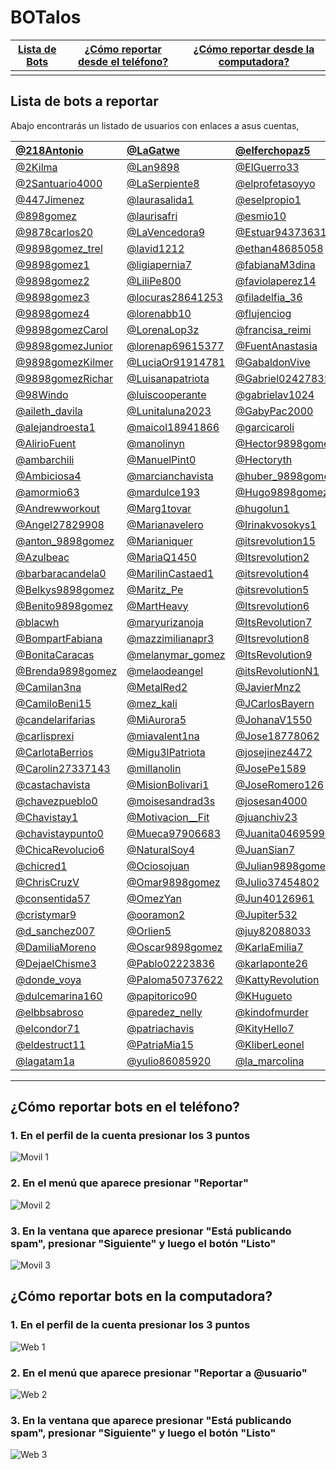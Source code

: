 # BOTalos

[Lista de Bots](#lista-de-bots-a-reportar) | [¿Cómo reportar desde el teléfono?](#cómo-reportar-bots-en-el-teléfono) | [¿Cómo reportar desde la computadora?](#cómo-reportar-bots-en-la-computadora) 
:------------: | :-------------: | :-------------:
 |  | 

  

## Lista de bots a reportar
Abajo encontrarás un listado de usuarios con enlaces a asus cuentas, 



<a href='https://twitter.com/218Antonio' target='_blank'>@218Antonio</a> | <a href='https://twitter.com/LaGatwe' target='_blank'>@LaGatwe</a> | <a href='https://twitter.com/elferchopaz5' target='_blank'>@elferchopaz5</a> | <a href='https://twitter.com/patricmonserrat' target='_blank'>@patricmonserrat</a>
:------------ | :------------- | :------------- | :-------------
<a href='https://twitter.com/2Kilma' target='_blank'>@2Kilma</a> | <a href='https://twitter.com/Lan9898' target='_blank'>@Lan9898</a> | <a href='https://twitter.com/ElGuerro33' target='_blank'>@ElGuerro33</a> | <a href='https://twitter.com/Patry39450214' target='_blank'>@Patry39450214</a>
<a href='https://twitter.com/2Santuario4000' target='_blank'>@2Santuario4000</a> | <a href='https://twitter.com/LaSerpiente8' target='_blank'>@LaSerpiente8</a> | <a href='https://twitter.com/elprofetasoyyo' target='_blank'>@elprofetasoyyo</a> | <a href='https://twitter.com/Pedrod1azM' target='_blank'>@Pedrod1azM</a>
<a href='https://twitter.com/447Jimenez' target='_blank'>@447Jimenez</a> | <a href='https://twitter.com/laurasalida1' target='_blank'>@laurasalida1</a> | <a href='https://twitter.com/eselpropio1' target='_blank'>@eselpropio1</a> | <a href='https://twitter.com/pedroparedezyo' target='_blank'>@pedroparedezyo</a>
<a href='https://twitter.com/898gomez' target='_blank'>@898gomez</a> | <a href='https://twitter.com/laurisafri' target='_blank'>@laurisafri</a> | <a href='https://twitter.com/esmio10' target='_blank'>@esmio10</a> | <a href='https://twitter.com/perezandreeina' target='_blank'>@perezandreeina</a>
<a href='https://twitter.com/9878carlos20' target='_blank'>@9878carlos20</a> | <a href='https://twitter.com/LaVencedora9' target='_blank'>@LaVencedora9</a> | <a href='https://twitter.com/Estuar94373631' target='_blank'>@Estuar94373631</a> | <a href='https://twitter.com/Picarayo10' target='_blank'>@Picarayo10</a>
<a href='https://twitter.com/9898gomez_trel' target='_blank'>@9898gomez_trel</a> | <a href='https://twitter.com/lavid1212' target='_blank'>@lavid1212</a> | <a href='https://twitter.com/ethan48685058' target='_blank'>@ethan48685058</a> | <a href='https://twitter.com/PilarBeaF' target='_blank'>@PilarBeaF</a>
<a href='https://twitter.com/9898gomez1' target='_blank'>@9898gomez1</a> | <a href='https://twitter.com/ligiapernia7' target='_blank'>@ligiapernia7</a> | <a href='https://twitter.com/fabianaM3dina' target='_blank'>@fabianaM3dina</a> | <a href='https://twitter.com/pilargu33603250' target='_blank'>@pilargu33603250</a>
<a href='https://twitter.com/9898gomez2' target='_blank'>@9898gomez2</a> | <a href='https://twitter.com/LiliPe800' target='_blank'>@LiliPe800</a> | <a href='https://twitter.com/faviolaperez14' target='_blank'>@faviolaperez14</a> | <a href='https://twitter.com/playa222120' target='_blank'>@playa222120</a>
<a href='https://twitter.com/9898gomez3' target='_blank'>@9898gomez3</a> | <a href='https://twitter.com/locuras28641253' target='_blank'>@locuras28641253</a> | <a href='https://twitter.com/filadelfia_36' target='_blank'>@filadelfia_36</a> | <a href='https://twitter.com/Playa2221201' target='_blank'>@Playa2221201</a>
<a href='https://twitter.com/9898gomez4' target='_blank'>@9898gomez4</a> | <a href='https://twitter.com/lorenabb10' target='_blank'>@lorenabb10</a> | <a href='https://twitter.com/flujenciog' target='_blank'>@flujenciog</a> | <a href='https://twitter.com/PoloSur19' target='_blank'>@PoloSur19</a>
<a href='https://twitter.com/9898gomezCarol' target='_blank'>@9898gomezCarol</a> | <a href='https://twitter.com/LorenaLop3z' target='_blank'>@LorenaLop3z</a> | <a href='https://twitter.com/francisa_reimi' target='_blank'>@francisa_reimi</a> | <a href='https://twitter.com/potencias_7' target='_blank'>@potencias_7</a>
<a href='https://twitter.com/9898gomezJunior' target='_blank'>@9898gomezJunior</a> | <a href='https://twitter.com/lorenap69615377' target='_blank'>@lorenap69615377</a> | <a href='https://twitter.com/FuentAnastasia' target='_blank'>@FuentAnastasia</a> | <a href='https://twitter.com/power_alondra' target='_blank'>@power_alondra</a>
<a href='https://twitter.com/9898gomezKilmer' target='_blank'>@9898gomezKilmer</a> | <a href='https://twitter.com/LuciaOr91914781' target='_blank'>@LuciaOr91914781</a> | <a href='https://twitter.com/GabaldonVive' target='_blank'>@GabaldonVive</a> | <a href='https://twitter.com/pueblogrande0' target='_blank'>@pueblogrande0</a>
<a href='https://twitter.com/9898gomezRichar' target='_blank'>@9898gomezRichar</a> | <a href='https://twitter.com/Luisanapatriota' target='_blank'>@Luisanapatriota</a> | <a href='https://twitter.com/Gabriel02427835' target='_blank'>@Gabriel02427835</a> | <a href='https://twitter.com/PuraEvolucion' target='_blank'>@PuraEvolucion</a>
<a href='https://twitter.com/98Windo' target='_blank'>@98Windo</a> | <a href='https://twitter.com/luiscooperante' target='_blank'>@luiscooperante</a> | <a href='https://twitter.com/gabrielav1024' target='_blank'>@gabrielav1024</a> | <a href='https://twitter.com/Ramon20126962' target='_blank'>@Ramon20126962</a>
<a href='https://twitter.com/aileth_davila' target='_blank'>@aileth_davila</a> | <a href='https://twitter.com/Lunitaluna2023' target='_blank'>@Lunitaluna2023</a> | <a href='https://twitter.com/GabyPac2000' target='_blank'>@GabyPac2000</a> | <a href='https://twitter.com/RDRIVER34' target='_blank'>@RDRIVER34</a>
<a href='https://twitter.com/alejandroesta1' target='_blank'>@alejandroesta1</a> | <a href='https://twitter.com/maicol18941866' target='_blank'>@maicol18941866</a> | <a href='https://twitter.com/garcicaroli' target='_blank'>@garcicaroli</a> | <a href='https://twitter.com/RigarManuel' target='_blank'>@RigarManuel</a>
<a href='https://twitter.com/AlirioFuent' target='_blank'>@AlirioFuent</a> | <a href='https://twitter.com/manolinyn' target='_blank'>@manolinyn</a> | <a href='https://twitter.com/Hector9898gomez' target='_blank'>@Hector9898gomez</a> | <a href='https://twitter.com/RodriVict0ria' target='_blank'>@RodriVict0ria</a>
<a href='https://twitter.com/ambarchili' target='_blank'>@ambarchili</a> | <a href='https://twitter.com/ManuelPint0' target='_blank'>@ManuelPint0</a> | <a href='https://twitter.com/Hectoryth' target='_blank'>@Hectoryth</a> | <a href='https://twitter.com/RojasNaicelys' target='_blank'>@RojasNaicelys</a>
<a href='https://twitter.com/Ambiciosa4' target='_blank'>@Ambiciosa4</a> | <a href='https://twitter.com/marcianchavista' target='_blank'>@marcianchavista</a> | <a href='https://twitter.com/huber_9898gomez' target='_blank'>@huber_9898gomez</a> | <a href='https://twitter.com/rolanditosu' target='_blank'>@rolanditosu</a>
<a href='https://twitter.com/amormio63' target='_blank'>@amormio63</a> | <a href='https://twitter.com/mardulce193' target='_blank'>@mardulce193</a> | <a href='https://twitter.com/Hugo9898gomez' target='_blank'>@Hugo9898gomez</a> | <a href='https://twitter.com/RositaC42842426' target='_blank'>@RositaC42842426</a>
<a href='https://twitter.com/Andrewworkout' target='_blank'>@Andrewworkout</a> | <a href='https://twitter.com/Marg1tovar' target='_blank'>@Marg1tovar</a> | <a href='https://twitter.com/hugolun1' target='_blank'>@hugolun1</a> | <a href='https://twitter.com/salinsalan' target='_blank'>@salinsalan</a>
<a href='https://twitter.com/Angel27829908' target='_blank'>@Angel27829908</a> | <a href='https://twitter.com/Marianavelero' target='_blank'>@Marianavelero</a> | <a href='https://twitter.com/Irinakvosokys1' target='_blank'>@Irinakvosokys1</a> | <a href='https://twitter.com/samiiifer' target='_blank'>@samiiifer</a>
<a href='https://twitter.com/anton_9898gomez' target='_blank'>@anton_9898gomez</a> | <a href='https://twitter.com/Marianiquer' target='_blank'>@Marianiquer</a> | <a href='https://twitter.com/itsrevolution15' target='_blank'>@itsrevolution15</a> | <a href='https://twitter.com/Sebastiiim' target='_blank'>@Sebastiiim</a>
<a href='https://twitter.com/Azulbeac' target='_blank'>@Azulbeac</a> | <a href='https://twitter.com/MariaQ1450' target='_blank'>@MariaQ1450</a> | <a href='https://twitter.com/Itsrevolution2' target='_blank'>@Itsrevolution2</a> | <a href='https://twitter.com/Sentil65' target='_blank'>@Sentil65</a>
<a href='https://twitter.com/barbaracandela0' target='_blank'>@barbaracandela0</a> | <a href='https://twitter.com/MarilinCastaed1' target='_blank'>@MarilinCastaed1</a> | <a href='https://twitter.com/itsrevolution4' target='_blank'>@itsrevolution4</a> | <a href='https://twitter.com/Sex_0logia' target='_blank'>@Sex_0logia</a>
<a href='https://twitter.com/Belkys9898gomez' target='_blank'>@Belkys9898gomez</a> | <a href='https://twitter.com/Maritz_Pe' target='_blank'>@Maritz_Pe</a> | <a href='https://twitter.com/itsrevolution5' target='_blank'>@itsrevolution5</a> | <a href='https://twitter.com/SexyEsto4' target='_blank'>@SexyEsto4</a>
<a href='https://twitter.com/Benito9898gomez' target='_blank'>@Benito9898gomez</a> | <a href='https://twitter.com/MartHeavy' target='_blank'>@MartHeavy</a> | <a href='https://twitter.com/Itsrevolution6' target='_blank'>@Itsrevolution6</a> | <a href='https://twitter.com/siempreroja5' target='_blank'>@siempreroja5</a>
<a href='https://twitter.com/blacwh' target='_blank'>@blacwh</a> | <a href='https://twitter.com/maryurizanoja' target='_blank'>@maryurizanoja</a> | <a href='https://twitter.com/ItsRevolution7' target='_blank'>@ItsRevolution7</a> | <a href='https://twitter.com/siempretuya95' target='_blank'>@siempretuya95</a>
<a href='https://twitter.com/BompartFabiana' target='_blank'>@BompartFabiana</a> | <a href='https://twitter.com/mazzimilianapr3' target='_blank'>@mazzimilianapr3</a> | <a href='https://twitter.com/Itsrevolution8' target='_blank'>@Itsrevolution8</a> | <a href='https://twitter.com/siloBarrios' target='_blank'>@siloBarrios</a>
<a href='https://twitter.com/BonitaCaracas' target='_blank'>@BonitaCaracas</a> | <a href='https://twitter.com/melanymar_gomez' target='_blank'>@melanymar_gomez</a> | <a href='https://twitter.com/ItsRevolution9' target='_blank'>@ItsRevolution9</a> | <a href='https://twitter.com/Simon86887676' target='_blank'>@Simon86887676</a>
<a href='https://twitter.com/Brenda9898gomez' target='_blank'>@Brenda9898gomez</a> | <a href='https://twitter.com/melaodeangel' target='_blank'>@melaodeangel</a> | <a href='https://twitter.com/itsRevolutionN1' target='_blank'>@itsRevolutionN1</a> | <a href='https://twitter.com/SimonRey3s' target='_blank'>@SimonRey3s</a>
<a href='https://twitter.com/Camilan3na' target='_blank'>@Camilan3na</a> | <a href='https://twitter.com/MetalRed2' target='_blank'>@MetalRed2</a> | <a href='https://twitter.com/JavierMnz2' target='_blank'>@JavierMnz2</a> | <a href='https://twitter.com/sisoychavista5' target='_blank'>@sisoychavista5</a>
<a href='https://twitter.com/CamiloBeni15' target='_blank'>@CamiloBeni15</a> | <a href='https://twitter.com/mez_kali' target='_blank'>@mez_kali</a> | <a href='https://twitter.com/JCarlosBayern' target='_blank'>@JCarlosBayern</a> | <a href='https://twitter.com/soychavez0' target='_blank'>@soychavez0</a>
<a href='https://twitter.com/candelarifarias' target='_blank'>@candelarifarias</a> | <a href='https://twitter.com/MiAurora5' target='_blank'>@MiAurora5</a> | <a href='https://twitter.com/JohanaV1550' target='_blank'>@JohanaV1550</a> | <a href='https://twitter.com/superchavista10' target='_blank'>@superchavista10</a>
<a href='https://twitter.com/carlisprexi' target='_blank'>@carlisprexi</a> | <a href='https://twitter.com/miavalent1na' target='_blank'>@miavalent1na</a> | <a href='https://twitter.com/Jose18778062' target='_blank'>@Jose18778062</a> | <a href='https://twitter.com/Superpodye' target='_blank'>@Superpodye</a>
<a href='https://twitter.com/CarlotaBerrios' target='_blank'>@CarlotaBerrios</a> | <a href='https://twitter.com/Migu3lPatriota' target='_blank'>@Migu3lPatriota</a> | <a href='https://twitter.com/josejinez4472' target='_blank'>@josejinez4472</a> | <a href='https://twitter.com/Teamoyo7' target='_blank'>@Teamoyo7</a>
<a href='https://twitter.com/Carolin27337143' target='_blank'>@Carolin27337143</a> | <a href='https://twitter.com/millanolin' target='_blank'>@millanolin</a> | <a href='https://twitter.com/JosePe1589' target='_blank'>@JosePe1589</a> | <a href='https://twitter.com/Temer32449887' target='_blank'>@Temer32449887</a>
<a href='https://twitter.com/castachavista' target='_blank'>@castachavista</a> | <a href='https://twitter.com/MisionBolivari1' target='_blank'>@MisionBolivari1</a> | <a href='https://twitter.com/JoseRomero126' target='_blank'>@JoseRomero126</a> | <a href='https://twitter.com/Teofilo27443407' target='_blank'>@Teofilo27443407</a>
<a href='https://twitter.com/chavezpueblo0' target='_blank'>@chavezpueblo0</a> | <a href='https://twitter.com/moisesandrad3s' target='_blank'>@moisesandrad3s</a> | <a href='https://twitter.com/josesan4000' target='_blank'>@josesan4000</a> | <a href='https://twitter.com/tibu334' target='_blank'>@tibu334</a>
<a href='https://twitter.com/Chavistay1' target='_blank'>@Chavistay1</a> | <a href='https://twitter.com/Motivacion__Fit' target='_blank'>@Motivacion__Fit</a> | <a href='https://twitter.com/juanchiv23' target='_blank'>@juanchiv23</a> | <a href='https://twitter.com/torrezdieguito' target='_blank'>@torrezdieguito</a>
<a href='https://twitter.com/chavistaypunto0' target='_blank'>@chavistaypunto0</a> | <a href='https://twitter.com/Mueca97906683' target='_blank'>@Mueca97906683</a> | <a href='https://twitter.com/Juanita04695997' target='_blank'>@Juanita04695997</a> | <a href='https://twitter.com/Ujiel4' target='_blank'>@Ujiel4</a>
<a href='https://twitter.com/ChicaRevolucio6' target='_blank'>@ChicaRevolucio6</a> | <a href='https://twitter.com/NaturalSoy4' target='_blank'>@NaturalSoy4</a> | <a href='https://twitter.com/JuanSian7' target='_blank'>@JuanSian7</a> | <a href='https://twitter.com/Valenciasosa20' target='_blank'>@Valenciasosa20</a>
<a href='https://twitter.com/chicred1' target='_blank'>@chicred1</a> | <a href='https://twitter.com/Ociosojuan' target='_blank'>@Ociosojuan</a> | <a href='https://twitter.com/Julian9898gomez' target='_blank'>@Julian9898gomez</a> | <a href='https://twitter.com/Valentinav1550' target='_blank'>@Valentinav1550</a>
<a href='https://twitter.com/ChrisCruzV' target='_blank'>@ChrisCruzV</a> | <a href='https://twitter.com/Omar9898gomez' target='_blank'>@Omar9898gomez</a> | <a href='https://twitter.com/Julio37454802' target='_blank'>@Julio37454802</a> | <a href='https://twitter.com/venezuela820' target='_blank'>@venezuela820</a>
<a href='https://twitter.com/consentida57' target='_blank'>@consentida57</a> | <a href='https://twitter.com/OmezYan' target='_blank'>@OmezYan</a> | <a href='https://twitter.com/Jun40126961' target='_blank'>@Jun40126961</a> | <a href='https://twitter.com/VenezuelaAmada4' target='_blank'>@VenezuelaAmada4</a>
<a href='https://twitter.com/cristymar9' target='_blank'>@cristymar9</a> | <a href='https://twitter.com/ooramon2' target='_blank'>@ooramon2</a> | <a href='https://twitter.com/Jupiter532' target='_blank'>@Jupiter532</a> | <a href='https://twitter.com/Viki30049335' target='_blank'>@Viki30049335</a>
<a href='https://twitter.com/d_sanchez007' target='_blank'>@d_sanchez007</a> | <a href='https://twitter.com/Orlien5' target='_blank'>@Orlien5</a> | <a href='https://twitter.com/juy82088033' target='_blank'>@juy82088033</a> | <a href='https://twitter.com/vinchensomacuto' target='_blank'>@vinchensomacuto</a>
<a href='https://twitter.com/DamiliaMoreno' target='_blank'>@DamiliaMoreno</a> | <a href='https://twitter.com/Oscar9898gomez' target='_blank'>@Oscar9898gomez</a> | <a href='https://twitter.com/KarlaEmilia7' target='_blank'>@KarlaEmilia7</a> | <a href='https://twitter.com/yandrea87' target='_blank'>@yandrea87</a>
<a href='https://twitter.com/DejaelChisme3' target='_blank'>@DejaelChisme3</a> | <a href='https://twitter.com/Pablo02223836' target='_blank'>@Pablo02223836</a> | <a href='https://twitter.com/karlaponte26' target='_blank'>@karlaponte26</a> | <a href='https://twitter.com/Yanthe23' target='_blank'>@Yanthe23</a>
<a href='https://twitter.com/donde_voya' target='_blank'>@donde_voya</a> | <a href='https://twitter.com/Paloma50737622' target='_blank'>@Paloma50737622</a> | <a href='https://twitter.com/KattyRevolution' target='_blank'>@KattyRevolution</a> | <a href='https://twitter.com/yesica32984605' target='_blank'>@yesica32984605</a>
<a href='https://twitter.com/dulcemarina160' target='_blank'>@dulcemarina160</a> | <a href='https://twitter.com/papitorico90' target='_blank'>@papitorico90</a> | <a href='https://twitter.com/KHugueto' target='_blank'>@KHugueto</a> | <a href='https://twitter.com/Yilio3' target='_blank'>@Yilio3</a>
<a href='https://twitter.com/elbbsabroso' target='_blank'>@elbbsabroso</a> | <a href='https://twitter.com/paredez_nelly' target='_blank'>@paredez_nelly</a> | <a href='https://twitter.com/kindofmurder' target='_blank'>@kindofmurder</a> | <a href='https://twitter.com/yoendrilirio' target='_blank'>@yoendrilirio</a>
<a href='https://twitter.com/elcondor71' target='_blank'>@elcondor71</a> | <a href='https://twitter.com/patriachavis' target='_blank'>@patriachavis</a> | <a href='https://twitter.com/KityHello7' target='_blank'>@KityHello7</a> | <a href='https://twitter.com/yotancarriola' target='_blank'>@yotancarriola</a>
<a href='https://twitter.com/eldestruct11' target='_blank'>@eldestruct11</a> | <a href='https://twitter.com/PatriaMia15' target='_blank'>@PatriaMia15</a> | <a href='https://twitter.com/KliberLeonel' target='_blank'>@KliberLeonel</a> | <a href='https://twitter.com/yuk_9898gomez' target='_blank'>@yuk_9898gomez</a>
<a href='https://twitter.com/lagatam1a' target='_blank'>@lagatam1a</a> | <a href='https://twitter.com/yulio86085920' target='_blank'>@yulio86085920</a> | <a href='https://twitter.com/la_marcolina' target='_blank'>@la_marcolina</a> | 
  
  -----------------------------------------
  

## ¿Cómo reportar bots en el teléfono?

### 1. En el perfil de la cuenta presionar los 3 puntos
![Movil 1](movil-1.png)

### 2. En el menú que aparece presionar "Reportar"
![Movil 2](movil-2.png)

### 3. En la ventana que aparece presionar "Está publicando spam", presionar "Siguiente" y luego el botón "Listo"
![Movil 3](movil-3.png)


## ¿Cómo reportar bots en la computadora?

### 1. En el perfil de la cuenta presionar los 3 puntos
![Web 1](web-1.png)


### 2. En el menú que aparece presionar "Reportar a @usuario"
![Web 2](web-2.png)


### 3. En la ventana que aparece presionar "Está publicando spam", presionar "Siguiente" y luego el botón "Listo"
![Web 3](web-3.png)
